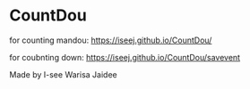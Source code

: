 # CountDou
for counting mandou: https://iseej.github.io/CountDou/

for coubnting down: https://iseej.github.io/CountDou/savevent


Made by I-see Warisa Jaidee
